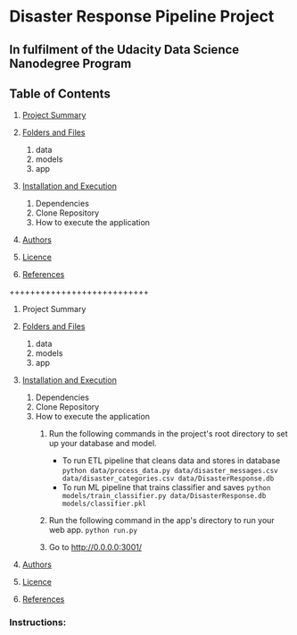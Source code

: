 # Disaster Response Pipeline Project
## In fulfilment of the Udacity Data Science Nanodegree Program

## Table of Contents
1. [Project Summary](#summary)
2. [Folders and Files](#folders_files)
	1. data 	
	2. models	
	3. app	
3. [Installation and Execution](#InstAndExec)
	1. Dependencies
	2. Clone Repository
	3. How to execute the application

4. [Authors](#Authors)
5. [Licence](#Licence)
6. [References](#References)

+++++++++++++++++++++++++++

1.	Project Summary
2. [Folders and Files](#folders_files)
	1. data 	
	2. models	
	3. app	

3. [Installation and Execution](#InstAndExec)
	1. Dependencies
	2. Clone Repository
	3. How to execute the application
		1. Run the following commands in the project's root directory to set up your database and model.
		    - To run ETL pipeline that cleans data and stores in database
		     `python data/process_data.py data/disaster_messages.csv data/disaster_categories.csv data/DisasterResponse.db`
		    - To run ML pipeline that trains classifier and saves
		     `python models/train_classifier.py data/DisasterResponse.db models/classifier.pkl`

		2. Run the following command in the app's directory to run your web app.
		    `python run.py`

		3. Go to http://0.0.0.0:3001/
4. [Authors](#Authors)
5. [Licence](#Licence)
6. [References](#References)




### Instructions:


